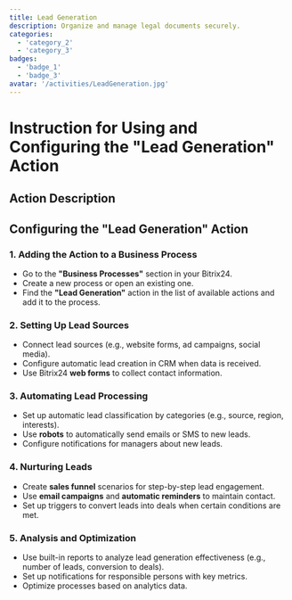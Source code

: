 ```yaml
---
title: Lead Generation
description: Organize and manage legal documents securely.
categories: 
  - 'category_2'
  - 'category_3'
badges: 
  - 'badge_1'
  - 'badge_3'
avatar: '/activities/LeadGeneration.jpg'
---
```


# Instruction for Using and Configuring the "Lead Generation" Action

## Action Description

## **Configuring the "Lead Generation" Action**

### 1. Adding the Action to a Business Process
- Go to the **"Business Processes"** section in your Bitrix24.
- Create a new process or open an existing one.
- Find the **"Lead Generation"** action in the list of available actions and add it to the process.

### 2. Setting Up Lead Sources
- Connect lead sources (e.g., website forms, ad campaigns, social media).
- Configure automatic lead creation in CRM when data is received.
- Use Bitrix24 **web forms** to collect contact information.

### 3. Automating Lead Processing
- Set up automatic lead classification by categories (e.g., source, region, interests).
- Use **robots** to automatically send emails or SMS to new leads.
- Configure notifications for managers about new leads.

### 4. Nurturing Leads
- Create **sales funnel** scenarios for step-by-step lead engagement.
- Use **email campaigns** and **automatic reminders** to maintain contact.
- Set up triggers to convert leads into deals when certain conditions are met.

### 5. Analysis and Optimization
- Use built-in reports to analyze lead generation effectiveness (e.g., number of leads, conversion to deals).
- Set up notifications for responsible persons with key metrics.
- Optimize processes based on analytics data.  

